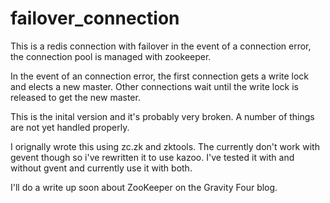 failover_connection
===================

This is a redis connection with failover in the event of a connection error, the connection pool is managed with zookeeper.

In the event of an connection error, the first connection gets a write lock and elects a new master. Other connections wait until the write lock is released to get the new master.

This is the inital version and it's probably very broken. A number of things are not yet handled properly.

I orignally wrote this using zc.zk and zktools. The currently don't work with gevent though so i've rewritten it to use kazoo. I've tested it with and without gvent and currently
use it with both. 

I'll do a write up soon about ZooKeeper on the Gravity Four blog.
